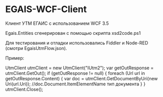 # EGAIS-WCF-Client
Клиент УТМ ЕГАИС с использованием WCF 3.5

Egais.Entities сгенерирован с помощью скрипта xsd2code.ps1

Для тестирования и отладки использовались Fiddler и Node-RED (смотри EgaisUtmFlow.json).

Пример:

UtmClient utmClient = new UtmClient("IUtm2");
var getOutResponse = utmClient.GetOut();
if (getOutResponse != null)
{
    foreach (Url url in getOutResponse.Content)
    {
        var doc = utmClient.GetDocumentByUri(new Uri(url.Uri)); 
        //doc.Document.ItemElementName тип документа
    }
}
utmClient.Close();
